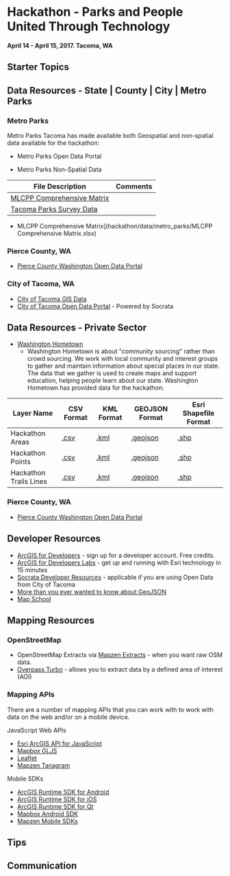 # Hackathon - Parks and People United Through Technology   
__April 14 - April 15, 2017. Tacoma, WA__

## Starter Topics 

## Data Resources - State | County | City | Metro Parks

### Metro Parks
Metro Parks Tacoma has made available both Geospatial and non-spatial data available for the hackathon:

* Metro Parks Open Data Portal

* Metro Parks Non-Spatial Data

|File Description   | Comments  |
|---|---|
|[MLCPP Comprehensive Matrix](https://github.com/MetroParksTacoma/hackathon/blob/master/data/metro_parks/MLCPP%20Comprehensive%20Matrix.xlsx)|   |
| [Tacoma Parks Survey Data](https://github.com/MetroParksTacoma/hackathon/blob/master/data/metro_parks/MLCPP%20Comprehensive%20Matrix.xlsx) |   |

* MLCPP Comprehensive Matrix](hackathon/data/metro_parks/MLCPP Comprehensive Matrix.xlsx)
### Pierce County, WA
* [Pierce County Washington Open Data Portal](http://gisdata-piercecowa.opendata.arcgis.com/)

### City of Tacoma, WA
* [City of Tacoma GIS Data](http://wspdsmap.ci.tacoma.wa.us/samples/disclaimer.asp?theOption=2)
* [City of Tacoma Open Data Portal](https://data.cityoftacoma.org/browse) - Powered by Socrata

## Data Resources - Private Sector

* [Washington Hometown](http://www.washingtonhometown.com/)
  - Washington Hometown is about "community sourcing" rather than crowd sourcing. We work with local community and interest groups to gather and maintain information about special places in our state. The data that we gather is used to create maps and support education, helping people learn about our state.  Washington Hometown has provided data for the hackathon:
  
  
| Layer Name  	|  CSV Format 	|  KML Format 	|  GEOJSON Format 	|  Esri Shapefile Format 	|
|---	|---	|---	|---	|---	|
| Hackathon Areas  	|  [.csv](data/washington_hometown/Hackathon_Areas.csv) 	|  [.kml](data/washington_hometown/Hackathon_Areas.kml) 	| [.geojson](data/washington_hometown/Hackathon_Areas.geojson)  	|   [.shp](data/washington_hometown/Hackathon_Areas.zip)	|
| Hackathon Points  	|  [.csv](data/washington_hometown/Hackathon_Points.csv) 	| [.kml](data/washington_hometown/Hackathon_Points.kml)  	|  [.geojson](data/washington_hometown/Hackathon_Points.geojson) 	|  [.shp](data/washington_hometown/Hackathon_Points.shp) 	|
| Hackathon Trails Lines  	|  [.csv](data/washington_hometown/HackathonTrails_Lines.csv) 	|  [.kml](data/washington_hometown/HackathonTrails_Lines.kml) 	|  [.geojson](data/washington_hometown/HackathonTrails_Lines.geojson) 	|  [.shp](data/washington_hometown/HackathonTrails_Lines.shp) 	|


### Pierce County, WA
* [Pierce County Washington Open Data Portal](http://gisdata-piercecowa.opendata.arcgis.com/)



## Developer Resources

* [ArcGIS for Developers](https://developers.arcgis.com/) - sign up for a developer account.  Free credits.
* [ArcGIS for Developers Labs](https://developers.arcgis.com/labs/) - get up and running with Esri technology in 15 minutes
* [Socrata Developer Resources](https://dev.socrata.com/) - applicable if you are using Open Data from City of Tacoma
* [More than you ever wanted to know about GeoJSON](http://www.macwright.org/2015/03/23/geojson-second-bite.html)
* [Map School](http://mapschool.io/)

## Mapping Resources

### OpenStreetMap

* OpenStreetMap Extracts via [Mapzen Extracts](https://mapzen.com/data/metro-extracts/) - when you want raw OSM data.
* [Overpass Turbo](https://overpass-turbo.eu/) - allows you to extract data by a defined area of interest (AOI)

### Mapping APIs

There are a number of mapping APIs that you can work with to work with data on the web and/or on a mobile device.

JavaScript Web APIs

* [Esri ArcGIS API for JavaScript](https://developers.arcgis.com/javascript/ "Esri JavaScript API")
* [Mapbox GLJS](https://www.mapbox.com/mapbox-gl-js/api/)
* [Leaflet](http://leafletjs.com/)
* [Mapzen Tanagram](https://mapzen.com/products/tangram/)

Mobile SDKs

* [ArcGIS Runtime SDK for Android](https://developers.arcgis.com/android/)
* [ArcGIS Runtime SDK for iOS](https://developers.arcgis.com/ios/)
* [ArcGIS Runtime SDK for Qt](https://developers.arcgis.com/qt/)
* [Mapbox Android SDK](https://www.mapbox.com/android-sdk/)
* [Mapzen Mobile SDKs](https://mapzen.com/projects/mobile/)


## Tips

## Communication


